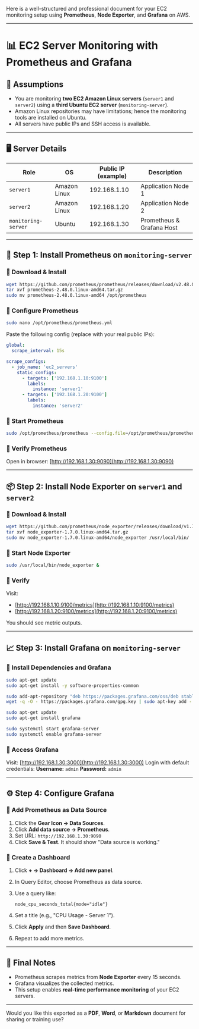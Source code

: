 Here is a well-structured and professional document for your EC2 monitoring setup using **Prometheus**, **Node Exporter**, and **Grafana** on AWS.

---

# 📊 EC2 Server Monitoring with Prometheus and Grafana

## 🧾 Assumptions

* You are monitoring **two EC2 Amazon Linux servers** (`server1` and `server2`) using a **third Ubuntu EC2 server** (`monitoring-server`).
* Amazon Linux repositories may have limitations; hence the monitoring tools are installed on Ubuntu.
* All servers have public IPs and SSH access is available.

---

## 🖥️ Server Details

| Role                | OS           | Public IP (example) | Description               |
| ------------------- | ------------ | ------------------- | ------------------------- |
| `server1`           | Amazon Linux | 192.168.1.10        | Application Node 1        |
| `server2`           | Amazon Linux | 192.168.1.20        | Application Node 2        |
| `monitoring-server` | Ubuntu       | 192.168.1.30        | Prometheus & Grafana Host |

---

## 🧩 Step 1: Install Prometheus on `monitoring-server`

### 🔹 Download & Install

```bash
wget https://github.com/prometheus/prometheus/releases/download/v2.48.0/prometheus-2.48.0.linux-amd64.tar.gz
tar xvf prometheus-2.48.0.linux-amd64.tar.gz
sudo mv prometheus-2.48.0.linux-amd64 /opt/prometheus
```

### 🔹 Configure Prometheus

```bash
sudo nano /opt/prometheus/prometheus.yml
```

Paste the following config (replace with your real public IPs):

```yaml
global:
  scrape_interval: 15s

scrape_configs:
  - job_name: 'ec2_servers'
    static_configs:
      - targets: ['192.168.1.10:9100']
        labels:
          instance: 'server1'
      - targets: ['192.168.1.20:9100']
        labels:
          instance: 'server2'
```

### 🔹 Start Prometheus

```bash
sudo /opt/prometheus/prometheus --config.file=/opt/prometheus/prometheus.yml &
```

### 🔹 Verify Prometheus

Open in browser:
[http://192.168.1.30:9090](http://192.168.1.30:9090)

---

## 📦 Step 2: Install Node Exporter on `server1` and `server2`

### 🔹 Download & Install

```bash
wget https://github.com/prometheus/node_exporter/releases/download/v1.7.0/node_exporter-1.7.0.linux-amd64.tar.gz
tar xvf node_exporter-1.7.0.linux-amd64.tar.gz
sudo mv node_exporter-1.7.0.linux-amd64/node_exporter /usr/local/bin/
```

### 🔹 Start Node Exporter

```bash
sudo /usr/local/bin/node_exporter &
```

### 🔹 Verify

Visit:

* [http://192.168.1.10:9100/metrics](http://192.168.1.10:9100/metrics)
* [http://192.168.1.20:9100/metrics](http://192.168.1.20:9100/metrics)

You should see metric outputs.

---

## 📈 Step 3: Install Grafana on `monitoring-server`

### 🔹 Install Dependencies and Grafana

```bash
sudo apt-get update 
sudo apt-get install -y software-properties-common 

sudo add-apt-repository "deb https://packages.grafana.com/oss/deb stable main" 
wget -q -O - https://packages.grafana.com/gpg.key | sudo apt-key add - 

sudo apt-get update 
sudo apt-get install grafana 

sudo systemctl start grafana-server 
sudo systemctl enable grafana-server
```

### 🔹 Access Grafana

Visit:
[http://192.168.1.30:3000](http://192.168.1.30:3000)
Login with default credentials:
**Username:** `admin`
**Password:** `admin`

---

## ⚙️ Step 4: Configure Grafana

### 🔸 Add Prometheus as Data Source

1. Click the **Gear Icon → Data Sources**.
2. Click **Add data source → Prometheus**.
3. Set URL: `http://192.168.1.30:9090`
4. Click **Save & Test**. It should show "Data source is working."

### 🔸 Create a Dashboard

1. Click **+ → Dashboard → Add new panel**.
2. In Query Editor, choose Prometheus as data source.
3. Use a query like:

   ```
   node_cpu_seconds_total{mode="idle"}
   ```
4. Set a title (e.g., "CPU Usage - Server 1").
5. Click **Apply** and then **Save Dashboard**.
6. Repeat to add more metrics.

---

## 🎯 Final Notes

* Prometheus scrapes metrics from **Node Exporter** every 15 seconds.
* Grafana visualizes the collected metrics.
* This setup enables **real-time performance monitoring** of your EC2 servers.

---

Would you like this exported as a **PDF**, **Word**, or **Markdown** document for sharing or training use?
